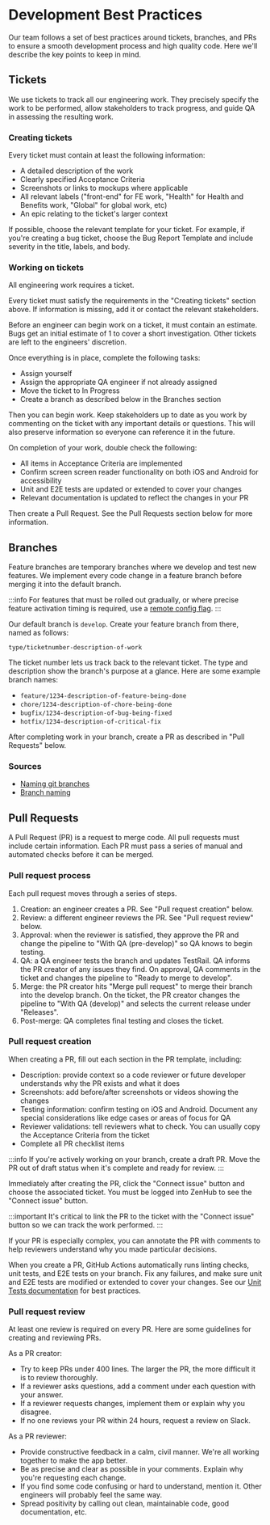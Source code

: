 # Development Best Practices

Our team follows a set of best practices around tickets, branches, and PRs to ensure a smooth development process and high quality code. Here we'll describe the key points to keep in mind.

## Tickets

We use tickets to track all our engineering work. They precisely specify the work to be performed, allow stakeholders to track progress, and guide QA in assessing the resulting work.

### Creating tickets

Every ticket must contain at least the following information:

- A detailed description of the work
- Clearly specified Acceptance Criteria
- Screenshots or links to mockups where applicable
- All relevant labels ("front-end" for FE work, "Health" for Health and Benefits work, "Global" for global work, etc)
- An epic relating to the ticket's larger context

If possible, choose the relevant template for your ticket. For example, if you're creating a bug ticket, choose the Bug Report Template and include severity in the title, labels, and body.

### Working on tickets

All engineering work requires a ticket.

Every ticket must satisfy the requirements in the "Creating tickets" section above. If information is missing, add it or contact the relevant stakeholders.

Before an engineer can begin work on a ticket, it must contain an estimate. Bugs get an initial estimate of 1 to cover a short investigation. Other tickets are left to the engineers' discretion.

Once everything is in place, complete the following tasks:

- Assign yourself
- Assign the appropriate QA engineer if not already assigned
- Move the ticket to In Progress
- Create a branch as described below in the Branches section

Then you can begin work. Keep stakeholders up to date as you work by commenting on the ticket with any important details or questions. This will also preserve information so everyone can reference it in the future.

On completion of your work, double check the following:

- All items in Acceptance Criteria are implemented
- Confirm screen screen reader functionality on both iOS and Android for accessibility
- Unit and E2E tests are updated or extended to cover your changes
- Relevant documentation is updated to reflect the changes in your PR

Then create a Pull Request. See the Pull Requests section below for more information.

## Branches

Feature branches are temporary branches where we develop and test new features. We implement every code change in a feature branch before merging it into the default branch.

:::info
For features that must be rolled out gradually, or where precise feature activation timing is required, use a [remote config flag](https://firebase.google.com/docs/remote-config/).
:::

Our default branch is `develop`. Create your feature branch from there, named as follows:

```
type/ticketnumber-description-of-work
```

The ticket number lets us track back to the relevant ticket. The type and description show the branch's purpose at a glance. Here are some example branch names:

- `feature/1234-description-of-feature-being-done`
- `chore/1234-description-of-chore-being-done`
- `bugfix/1234-description-of-bug-being-fixed`
- `hotfix/1234-description-of-critical-fix`

After completing work in your branch, create a PR as described in "Pull Requests" below.

### Sources

- [Naming git branches](https://gist.github.com/jefffederman/1d492f98b8e3913a75ca)
- [Branch naming](https://dev.to/varbsan/a-simplified-convention-for-naming-branches-and-commits-in-git-il4)

## Pull Requests

A Pull Request (PR) is a request to merge code. All pull requests must include certain information. Each PR must pass a series of manual and automated checks before it can be merged.

### Pull request process

Each pull request moves through a series of steps.

1. Creation: an engineer creates a PR. See "Pull request creation" below.
2. Review: a different engineer reviews the PR. See "Pull request review" below.
3. Approval: when the reviewer is satisfied, they approve the PR and change the pipeline to "With QA (pre-develop)" so QA knows to begin testing.
4. QA: a QA engineer tests the branch and updates TestRail. QA informs the PR creator of any issues they find. On approval, QA comments in the ticket and changes the pipeline to "Ready to merge to develop".
5. Merge: the PR creator hits "Merge pull request" to merge their branch into the develop branch. On the ticket, the PR creator changes the pipeline to "With QA (develop)" and selects the current release under "Releases".
6. Post-merge: QA completes final testing and closes the ticket.

### Pull request creation

When creating a PR, fill out each section in the PR template, including:

- Description: provide context so a code reviewer or future developer understands why the PR exists and what it does
- Screenshots: add before/after screenshots or videos showing the changes
- Testing information: confirm testing on iOS and Android. Document any special considerations like edge cases or areas of focus for QA
- Reviewer validations: tell reviewers what to check. You can usually copy the Acceptance Criteria from the ticket
- Complete all PR checklist items

:::info
If you're actively working on your branch, create a draft PR. Move the PR out of draft status when it's complete and ready for review.
:::

Immediately after creating the PR, click the "Connect issue" button and choose the associated ticket. You must be logged into ZenHub to see the "Connect issue" button.

:::important
It's critical to link the PR to the ticket with the "Connect issue" button so we can track the work performed.
:::

If your PR is especially complex, you can annotate the PR with comments to help reviewers understand why you made particular decisions.

When you create a PR, GitHub Actions automatically runs linting checks, unit tests, and E2E tests on your branch. Fix any failures, and make sure unit and E2E tests are modified or extended to cover your changes. See our [Unit Tests documentation](/docs/Engineering/FrontEnd/Testing/UnitTesting) for best practices.

### Pull request review

At least one review is required on every PR. Here are some guidelines for creating and reviewing PRs.

As a PR creator:

- Try to keep PRs under 400 lines. The larger the PR, the more difficult it is to review thoroughly.
- If a reviewer asks questions, add a comment under each question with your answer.
- If a reviewer requests changes, implement them or explain why you disagree.
- If no one reviews your PR within 24 hours, request a review on Slack.

As a PR reviewer:

- Provide constructive feedback in a calm, civil manner. We're all working together to make the app better.
- Be as precise and clear as possible in your comments. Explain why you're requesting each change.
- If you find some code confusing or hard to understand, mention it. Other engineers will probably feel the same way.
- Spread positivity by calling out clean, maintainable code, good documentation, etc.
